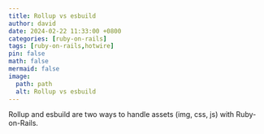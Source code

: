 ```yaml
---
title: Rollup vs esbuild
author: david
date: 2024-02-22 11:33:00 +0800
categories: [ruby-on-rails]
tags: [ruby-on-rails,hotwire]
pin: false
math: false
mermaid: false
image:
  path: path
  alt: Rollup vs esbuild
---
```


Rollup and esbuild are two ways to handle assets (img, css, js) with Ruby-on-Rails.

## 
